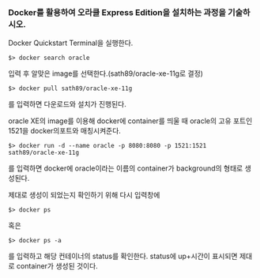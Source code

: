 ### Docker를 활용하여 오라클 Express Edition을 설치하는 과정을 기술하시오.
Docker Quickstart Terminal을 실행한다.  
```
$> docker search oracle
```
입력 후 알맞은 image를 선택한다.(sath89/oracle-xe-11g로 결정)  
```
$> docker pull sath89/oracle-xe-11g
```
를 입력하면 다운로드와 설치가 진행된다.  
  
oracle XE의 image를 이용해 docker에 container를 띄울 때 oracle의 고유 포트인 1521을 docker의포트와 매칭시켜준다.
```
$> docker run -d --name oracle -p 8080:8080 -p 1521:1521 sath89/oracle-xe-11g
```
를 입력하면 docker에 oracle이라는 이름의 container가 background의 형태로 생성된다.  
  
제대로 생성이 되었는지 확인하기 위해 다시 입력창에  
```
$> docker ps
```
혹은
```
$> docker ps -a
```
를 입력하고 해당 컨테이너의 status를 확인한다. status에 up+시간이 표시되면 제대로 container가 생성된 것이다.
